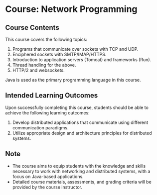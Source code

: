 # Course: Network Programming 

## Course Contents

This course covers the following topics:

1. Programs that communicate over sockets with TCP and UDP.
2. Enciphered sockets with SMTP/IMAP/HTTPS.
3. Introduction to application servers (Tomcat) and frameworks (Run).
4. Thread handling for the above.
5. HTTP/2 and websockets.

Java is used as the primary programming language in this course.

## Intended Learning Outcomes

Upon successfully completing this course, students should be able to achieve the following learning outcomes:

1. Develop distributed applications that communicate using different communication paradigms.
2. Utilize appropriate design and architecture principles for distributed systems.

## Note

- The course aims to equip students with the knowledge and skills necessary to work with networking and distributed systems, with a focus on Java-based applications.
- Detailed course materials, assessments, and grading criteria will be provided by the course instructor.
